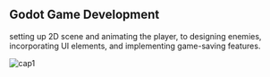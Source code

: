 ## Godot Game Development 

setting up 2D scene and animating the player, to designing enemies, incorporating UI elements, and implementing game-saving features.


![cap1](https://github.com/louhichi-rihem/Platformer-game/assets/129398762/e8b1f34d-7d38-467f-af9a-bb9bf84e3a71)
